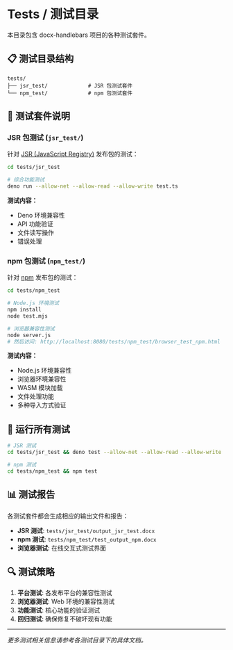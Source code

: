 # Tests / 测试目录

本目录包含 docx-handlebars 项目的各种测试套件。

## 📋 测试目录结构

```
tests/
├── jsr_test/             # JSR 包测试套件
└── npm_test/             # npm 包测试套件
```

## 🧪 测试套件说明

### JSR 包测试 (`jsr_test/`)
针对 [JSR (JavaScript Registry)](https://jsr.io/@sail/docx-handlebars) 发布包的测试：

```bash
cd tests/jsr_test

# 综合功能测试
deno run --allow-net --allow-read --allow-write test.ts
```

**测试内容：**
- Deno 环境兼容性
- API 功能验证
- 文件读写操作
- 错误处理

### npm 包测试 (`npm_test/`)
针对 [npm](https://www.npmjs.com/package/docx-handlebars) 发布包的测试：

```bash
cd tests/npm_test

# Node.js 环境测试
npm install
node test.mjs

# 浏览器兼容性测试
node server.js
# 然后访问: http://localhost:8080/tests/npm_test/browser_test_npm.html
```

**测试内容：**
- Node.js 环境兼容性
- 浏览器环境兼容性
- WASM 模块加载
- 文件处理功能
- 多种导入方式验证

## 🚀 运行所有测试

```bash
# JSR 测试
cd tests/jsr_test && deno test --allow-net --allow-read --allow-write

# npm 测试
cd tests/npm_test && npm test
```

## 📊 测试报告

各测试套件都会生成相应的输出文件和报告：

- **JSR 测试**: `tests/jsr_test/output_jsr_test.docx`
- **npm 测试**: `tests/npm_test/test_output_npm.docx`
- **浏览器测试**: 在线交互式测试界面

## 🔍 测试策略

1. **平台测试**: 各发布平台的兼容性测试
2. **浏览器测试**: Web 环境的兼容性测试
3. **功能测试**: 核心功能的验证测试
4. **回归测试**: 确保修复不破坏现有功能

---

*更多测试相关信息请参考各测试目录下的具体文档。*
